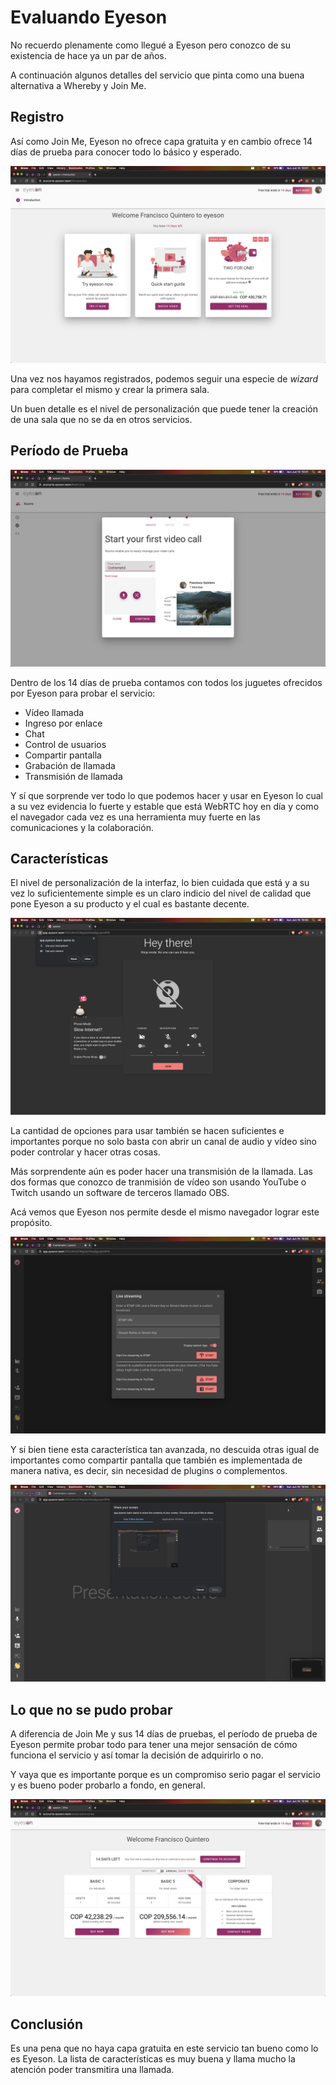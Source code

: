# Evaluando Eyeson

No recuerdo plenamente como llegué a Eyeson pero conozco de su existencia de hace ya un par de años.

A continuación algunos detalles del servicio que pinta como una buena alternativa a Whereby y Join Me.

## Registro

Así como Join Me, Eyeson no ofrece capa gratuita y en cambio ofrece 14 días de prueba para conocer todo lo básico y esperado.

![Registro](images/eyeson/002-eyeson.png)

Una vez nos hayamos registrados, podemos seguir una especie de _wizard_ para completar el mismo y crear la primera sala.

Un buen detalle es el nivel de personalización que puede tener la creación de una sala que no se da en otros servicios.

## Período de Prueba

![Primera sala](images/eyeson/003-eyeson.png)

Dentro de los 14 días de prueba contamos con todos los juguetes ofrecidos por Eyeson para probar el servicio:

- Vídeo llamada
- Ingreso por enlace
- Chat
- Control de usuarios
- Compartir pantalla
- Grabación de llamada
- Transmisión de llamada

Y sí que sorprende ver todo lo que podemos hacer y usar en Eyeson lo cual a su vez evidencia lo fuerte y estable que está WebRTC hoy en día y como el navegador cada vez es una herramienta muy fuerte en las comunicaciones y la colaboración.

## Características

El nivel de personalización de la interfaz, lo bien cuidada que está y a su vez lo suficientemente simple es un claro indicio del nivel de calidad que pone Eyeson a su producto y el cual es bastante decente.

![Entrando a la sala](images/eyeson/004-eyeson.png)

La cantidad de opciones para usar también se hacen suficientes e importantes porque no solo basta con abrir un canal de audio y vídeo sino poder controlar y hacer otras cosas.

Más sorprendente aún es poder hacer una transmisión de la llamada. Las dos formas que conozco de tranmisión de vídeo son usando YouTube o Twitch usando un software de terceros llamado OBS.

Acá vemos que Eyeson nos permite desde el mismo navegador lograr este propósito.

![Transmision](images/eyeson/006-eyeson.png)

Y si bien tiene esta característica tan avanzada, no descuida otras igual de importantes como compartir pantalla que también es implementada de manera nativa, es decir, sin necesidad de plugins o complementos.

![Compartir pantalla nativa](images/eyeson/008-eyeson.png)

## Lo que no se pudo probar

A diferencia de Join Me y sus 14 días de pruebas, el período de prueba de Eyeson permite probar todo para tener una mejor sensación de cómo funciona el servicio y así tomar la decisión de adquirirlo o no.

Y vaya que es importante porque es un compromiso serio pagar el servicio y es bueno poder probarlo a fondo, en general.

![Pagar eyeson](images/eyeson/010-eyeson.png)

## Conclusión

Es una pena que no haya capa gratuita en este servicio tan bueno como lo es Eyeson. La lista de características es muy buena y llama mucho la atención poder transmitira una llamada.
